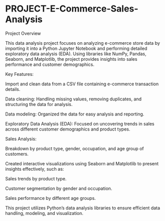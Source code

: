 # PROJECT-E-Commerce-Sales-Analysis

Project Overview

This data analysis project focuses on analyzing e-commerce store data by importing it into a Python Jupyter Notebook and performing detailed exploratory data analysis (EDA). Using libraries like NumPy, Pandas, Seaborn, and Matplotlib, the project provides insights into sales performance and customer demographics.

Key Features:

Import and clean data from a CSV file containing e-commerce transaction details.

Data cleaning: Handling missing values, removing duplicates, and structuring the data for analysis.

Data modeling: Organized the data for easy analysis and reporting.

Exploratory Data Analysis (EDA): Focused on uncovering trends in sales across different customer demographics and product types.

Sales Analysis:

Breakdown by product type, gender, occupation, and age group of customers.

Created interactive visualizations using Seaborn and Matplotlib to present insights effectively, such as:

Sales trends by product type.

Customer segmentation by gender and occupation.

Sales performance by different age groups.

This project utilizes Python’s data analysis libraries to ensure efficient data handling, modeling, and visualization.


